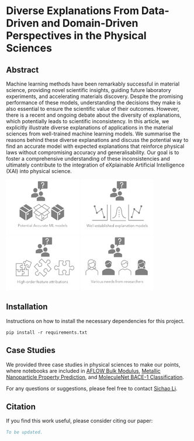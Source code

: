 # Diverse Explanations From Data-Driven and Domain-Driven Perspectives in the Physical Sciences
## Abstract

Machine learning methods have been remarkably successful in material science, providing novel scientific insights, guiding future laboratory experiments, and accelerating materials discovery. Despite the promising performance of these models, understanding the decisions they make is also essential to ensure the scientific value of their outcomes. However, there is a recent and ongoing debate about the diversity of explanations, which potentially leads to scientific inconsistency.
In this article, we explicitly illustrate diverse explanations of applications in the material sciences from well-trained machine learning models. We summarise the reasons behind these diverse explanations and discuss the potential way to find an accurate model with expected explanations that reinforce physical laws without compromising accuracy and generalisability. Our goal is to foster a comprehensive understanding of these inconsistencies and ultimately contribute to the integration of eXplainable Artificial Intelligence (XAI) into physical science.

<img src="FIGS/c1.png" width="200" height="150"> <img src="FIGS/c2.png" width="200" height="150"> <img src="FIGS/c3.png" width="200" height="150"> <img src="FIGS/c4.png" width="200" height="150">

## Installation

Instructions on how to install the necessary dependencies for this project.

```plaintext
pip install -r requirements.txt
```

## Case Studies

We provided three case studies in physical sciences to make our points, where notebooks are included in [AFLOW Bulk Modulus](case-1-aflow-bulk), 
[Metallic Nanoparticle Property Prediction](case-2-nanoparticle), and [MoleculeNet BACE-1 Classification](case-3-bace).

For any questions or suggestions, please feel free to contact [Sichao Li](mailto:sichao.li@anu.edu.au).

## Citation

If you find this work useful, please consider citing our paper:

```bibtex
To be updated.
```

